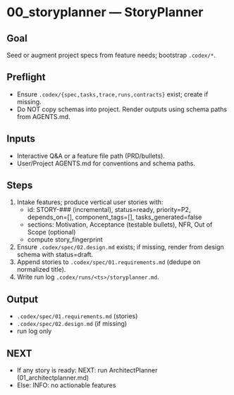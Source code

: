 # 00_storyplanner — StoryPlanner

## Goal
Seed or augment project specs from feature needs; bootstrap `.codex/*`.

## Preflight
- Ensure `.codex/{spec,tasks,trace,runs,contracts}` exist; create if missing.
- Do NOT copy schemas into project. Render outputs using schema paths from AGENTS.md.

## Inputs
- Interactive Q&A or a feature file path (PRD/bullets).
- User/Project AGENTS.md for conventions and schema paths.

## Steps
1) Intake features; produce vertical user stories with:
   - id: STORY-### (incremental), status=ready, priority=P2, depends_on=[], component_tags=[], tasks_generated=false
   - sections: Motivation, Acceptance (testable bullets), NFR, Out of Scope (optional)
   - compute story_fingerprint
2) Ensure `.codex/spec/02.design.md` exists; if missing, render from design schema with status=draft.
3) Append stories to `.codex/spec/01.requirements.md` (dedupe on normalized title).
4) Write run log `.codex/runs/<ts>/storyplanner.md`.

## Output
- `.codex/spec/01.requirements.md` (stories)
- `.codex/spec/02.design.md` (if missing)
- run log only

## NEXT
- If any story is ready: NEXT: run ArchitectPlanner (01_architectplanner.md)
- Else: INFO: no actionable features
